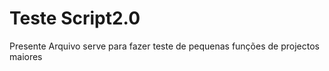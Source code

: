# Teste Script2.0
 Presente Arquivo serve para fazer teste de pequenas funções de projectos maiores
